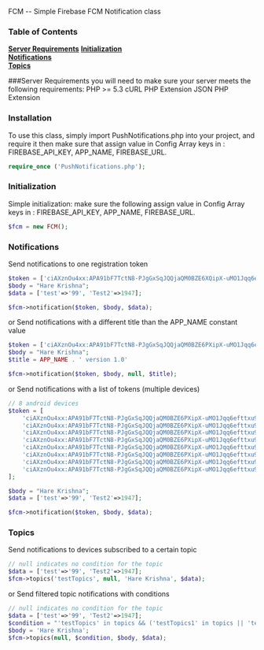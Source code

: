 FCM -- Simple Firebase FCM Notification class

### Table of Contents
**[Server Requirements](#initialization)**
**[Initialization](#initialization)**  
**[Notifications](#notification)**  
**[Topics](#topics)**  


###Server Requirements
you will need to make sure your server meets the following requirements:
PHP >= 5.3
cURL PHP Extension 
JSON PHP Extension
### Installation
To use this class, simply import PushNotifications.php into your project, and require it then make sure that assign value in Config Array keys in : FIREBASE_API_KEY, APP_NAME, FIREBASE_URL.

```php
require_once ('PushNotifications.php');
```

### Initialization
Simple initialization: make sure the following assign value in Config Array keys in : FIREBASE_API_KEY, APP_NAME, FIREBASE_URL.


```php
$fcm = new FCM();

```

### Notifications

Send notifications to one registration token

```php
$token = ['ciAXznOu4xx:APA91bF7TctN8-PJgGxSqJQQjaQM0BZE6XQipX-uMO1Jqq6efttxu8V9JVNrDFwOaPUl22M0BTOTDsBHhOShKGv9nEDv1kKMoU6qiEqwDvTk4oPeXXc1qy9n9VeaIoR4vN1wQzj7bqu1'];
$body = "Hare Krishna";
$data = ['test'=>'99', 'Test2'=>1947];

$fcm->notification($token, $body, $data);
```

or Send notifications with a different title than the APP_NAME constant value
```php
$token = ['ciAXznOu4xx:APA91bF7TctN8-PJgGxSqJQQjaQM0BZE6PXipX-uMO1Jqq6efttxu9V9JVNrDFwOaPUl22M0BTOTDsBHhOShKGv9nEDv1kKMoU6qiEqwDvTk4oPeXXc1qy9n9VeaIoR4vN1wQzj7bqu1'];
$body = "Hare Krishna";
$title = APP_NAME . ' version 1.0'

$fcm->notification($token, $body, null, $title);
```

or Send notifications with a list of tokens (multiple devices)
```php
// 8 android devices
$token = [
    'ciAXznOu4xx:APA91bF7TctN8-PJgGxSqJQQjaQM0BZE6PXipX-uMO1Jqq6efttxu9V9JVNrDFwOaPUl22M0BTOTDsBHhOShKGv9nEDv1kKMoU6qiEqwDvTk4oPeXXc1qy9n9VeaIoR4vN1wQzj7bqu1', 
    'ciAXznOu4xx:APA91bF7TctN8-PJgGxSqJQQjaQM0BZE6PXipX-uMO1Jqq6efttxu9V9JVNrDFwOaPUl22M0BTOTDsBHhOShKGv9nEDv1kKMoU6qiEqwDvTk4oPeXXc1qy9n9VeaIoR4vN1wQzj7bqu1', 
    'ciAXznOu4xx:APA91bF7TctN8-PJgGxSqJQQjaQM0BZE6PXipX-uMO1Jqq6efttxu9V9JVNrDFwOaPUl22M0BTOTDsBHhOShKGv9nEDv1kKMoU6qiEqwDvTk4oPeXXc1qy9n9VeaIoR4vN1wQzj7bqu1', 
    'ciAXznOu4xx:APA91bF7TctN8-PJgGxSqJQQjaQM0BZE6PXipX-uMO1Jqq6efttxu9V9JVNrDFwOaPUl22M0BTOTDsBHhOShKGv9nEDv1kKMoU6qiEqwDvTk4oPeXXc1qy9n9VeaIoR4vN1wQzj7bqu1', 
    'ciAXznOu4xx:APA91bF7TctN8-PJgGxSqJQQjaQM0BZE6PXipX-uMO1Jqq6efttxu9V9JVNrDFwOaPUl22M0BTOTDsBHhOShKGv9nEDv1kKMoU6qiEqwDvTk4oPeXXc1qy9n9VeaIoR4vN1wQzj7bqu1', 
    'ciAXznOu4xx:APA91bF7TctN8-PJgGxSqJQQjaQM0BZE6PXipX-uMO1Jqq6efttxu9V9JVNrDFwOaPUl22M0BTOTDsBHhOShKGv9nEDv1kKMoU6qiEqwDvTk4oPeXXc1qy9n9VeaIoR4vN1wQzj7bqu1', 
    'ciAXznOu4xx:APA91bF7TctN8-PJgGxSqJQQjaQM0BZE6PXipX-uMO1Jqq6efttxu9V9JVNrDFwOaPUl22M0BTOTDsBHhOShKGv9nEDv1kKMoU6qiEqwDvTk4oPeXXc1qy9n9VeaIoR4vN1wQzj7bqu1', 
    'ciAXznOu4xx:APA91bF7TctN8-PJgGxSqJQQjaQM0BZE6PXipX-uMO1Jqq6efttxu9V9JVNrDFwOaPUl22M0BTOTDsBHhOShKGv9nEDv1kKMoU6qiEqwDvTk4oPeXXc1qy9n9VeaIoR4vN1wQzj7bqu1', 
];

$body = "Hare Krishna";
$data = ['test'=>'99', 'Test2'=>1947];

$fcm->notification($token, $body, $data);
```

### Topics

Send notifications to devices subscribed to a certain topic
```php
// null indicates no condition for the topic
$data = ['test'=>'99', 'Test2'=>1947];
$fcm->topics('testTopics', null, 'Hare Krishna', $data);
```

or Send filtered topic notifications with conditions
```php
// null indicates no condition for the topic
$data = ['test'=>'99', 'Test2'=>1947];
$condition = "'testTopics' in topics && ('testTopics1' in topics || 'testTopics2' in topics)";
$body = 'Hare Krishna';
$fcm->topics(null, $condition, $body, $data);
```
